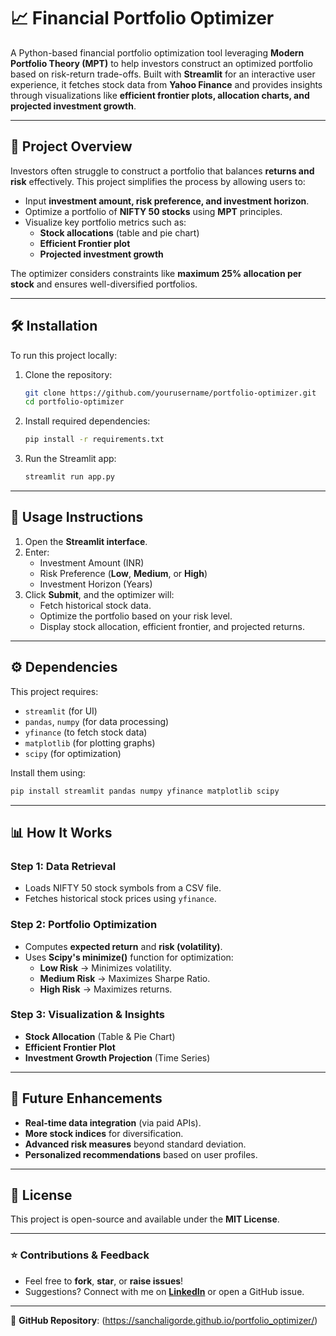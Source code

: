 # 📈 Financial Portfolio Optimizer

A Python-based financial portfolio optimization tool leveraging **Modern Portfolio Theory (MPT)** to help investors construct an optimized portfolio based on risk-return trade-offs. Built with **Streamlit** for an interactive user experience, it fetches stock data from **Yahoo Finance** and provides insights through visualizations like **efficient frontier plots, allocation charts, and projected investment growth**.

---

## 🚀 Project Overview

Investors often struggle to construct a portfolio that balances **returns and risk** effectively. This project simplifies the process by allowing users to:

- Input **investment amount, risk preference, and investment horizon**.
- Optimize a portfolio of **NIFTY 50 stocks** using **MPT** principles.
- Visualize key portfolio metrics such as:
  - **Stock allocations** (table and pie chart)
  - **Efficient Frontier plot**
  - **Projected investment growth**

The optimizer considers constraints like **maximum 25% allocation per stock** and ensures well-diversified portfolios.

---

## 🛠️ Installation

To run this project locally:

1. Clone the repository:
   ```bash
   git clone https://github.com/yourusername/portfolio-optimizer.git
   cd portfolio-optimizer
   ```
2. Install required dependencies:
   ```bash
   pip install -r requirements.txt
   ```
3. Run the Streamlit app:
   ```bash
   streamlit run app.py
   ```

---

## 📌 Usage Instructions

1. Open the **Streamlit interface**.
2. Enter:
   - Investment Amount (INR)
   - Risk Preference (**Low**, **Medium**, or **High**)
   - Investment Horizon (Years)
3. Click **Submit**, and the optimizer will:
   - Fetch historical stock data.
   - Optimize the portfolio based on your risk level.
   - Display stock allocation, efficient frontier, and projected returns.

---

## ⚙️ Dependencies

This project requires:

- `streamlit` (for UI)
- `pandas`, `numpy` (for data processing)
- `yfinance` (to fetch stock data)
- `matplotlib` (for plotting graphs)
- `scipy` (for optimization)

Install them using:
```bash
pip install streamlit pandas numpy yfinance matplotlib scipy
```

---

## 📊 How It Works

### Step 1: Data Retrieval
- Loads NIFTY 50 stock symbols from a CSV file.
- Fetches historical stock prices using `yfinance`.

### Step 2: Portfolio Optimization
- Computes **expected return** and **risk (volatility)**.
- Uses **Scipy's minimize()** function for optimization:
  - **Low Risk** → Minimizes volatility.
  - **Medium Risk** → Maximizes Sharpe Ratio.
  - **High Risk** → Maximizes returns.

### Step 3: Visualization & Insights
- **Stock Allocation** (Table & Pie Chart)
- **Efficient Frontier Plot**
- **Investment Growth Projection** (Time Series)

---

## 🎯 Future Enhancements

- **Real-time data integration** (via paid APIs).
- **More stock indices** for diversification.
- **Advanced risk measures** beyond standard deviation.
- **Personalized recommendations** based on user profiles.

---

## 🐝 License

This project is open-source and available under the **MIT License**.

---

### ⭐ Contributions & Feedback

- Feel free to **fork**, **star**, or **raise issues**!
- Suggestions? Connect with me on **[LinkedIn](https://www.linkedin.com/in/yourprofile/)** or open a GitHub issue.

---

🔗 **GitHub Repository**: (https://sanchaligorde.github.io/portfolio_optimizer/)

